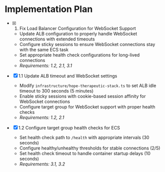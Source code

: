 # Implementation Plan

- [x] 1. Fix Load Balancer Configuration for WebSocket Support
  - Update ALB configuration to properly handle WebSocket connections with extended timeouts
  - Configure sticky sessions to ensure WebSocket connections stay with the same ECS task
  - Set appropriate health check configurations for long-lived connections
  - _Requirements: 1.2, 2.1, 3.1_

- [x] 1.1 Update ALB timeout and WebSocket settings
  - Modify `infrastructure/hope-therapeutic-stack.ts` to set ALB idle timeout to 300 seconds (5 minutes)
  - Enable sticky sessions with cookie-based session affinity for WebSocket connections
  - Configure target group for WebSocket support with proper health checks
  - _Requirements: 1.2, 2.1_

- [x] 1.2 Configure target group health checks for ECS
  - Set health check path to `/health` with appropriate intervals (30 seconds)
  - Configure healthy/unhealthy thresholds for stable connections (2/5)
  - Set health check timeout to handle container startup delays (10 seconds)
  - _Requirements: 3.1, 3.2_